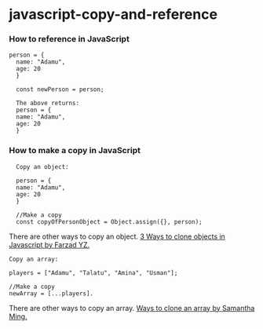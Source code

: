 # javascript-copy-and-reference
### How to reference in JavaScript
```
person = {
  name: "Adamu",
  age: 20
  }
  
  const newPerson = person; 
  
  The above returns: 
  person = {
  name: "Adamu",
  age: 20
  }
```

### How to make a copy in JavaScript

```
  Copy an object:
  
  person = {
  name: "Adamu",
  age: 20
  }
  
  //Make a copy
  const copyOfPersonObject = Object.assign({}, person);  
  ```
  There are other ways to copy an object. [3 Ways to clone objects in Javascript by Farzad YZ.](https://medium.com/@Farzad_YZ/3-ways-to-clone-objects-in-javascript-f752d148054d)
  
  
  ```
  Copy an array:
  
  players = ["Adamu", "Talatu", "Amina", "Usman"];
  
  //Make a copy
  newArray = [...players].
  ```
  There are other ways to copy an array. [Ways to clone an array by Samantha Ming.](https://www.samanthaming.com/tidbits/35-es6-way-to-clone-an-array)
